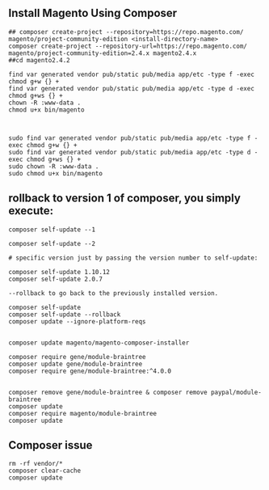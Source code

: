 ## Install Magento Using Composer


    ## composer create-project --repository=https://repo.magento.com/ magento/project-community-edition <install-directory-name>
    composer create-project --repository-url=https://repo.magento.com/ magento/project-community-edition=2.4.x magento2.4.x
    ##cd magento2.4.2
    
    find var generated vendor pub/static pub/media app/etc -type f -exec chmod g+w {} +
    find var generated vendor pub/static pub/media app/etc -type d -exec chmod g+ws {} +
    chown -R :www-data .
    chmod u+x bin/magento
    
    
    
    sudo find var generated vendor pub/static pub/media app/etc -type f -exec chmod g+w {} +
    sudo find var generated vendor pub/static pub/media app/etc -type d -exec chmod g+ws {} +
    sudo chown -R :www-data .
    sudo chmod u+x bin/magento 

## rollback to version 1 of composer, you simply execute:

    composer self-update --1 

    composer self-update --2 

    # specific version just by passing the version number to self-update:

    composer self-update 1.10.12
    composer self-update 2.0.7
    
    --rollback to go back to the previously installed version.

    composer self-update
    composer self-update --rollback
    composer update --ignore-platform-reqs
    
    
    composer update magento/magento-composer-installer

    composer require gene/module-braintree
    composer update gene/module-braintree 
    composer require gene/module-braintree:^4.0.0


    composer remove gene/module-braintree & composer remove paypal/module-braintree
    composer update
    composer require magento/module-braintree
    composer update
    
## Composer issue 

    rm -rf vendor/*
    composer clear-cache
    composer update
